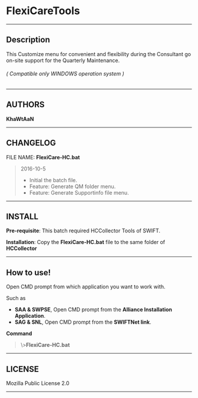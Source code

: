 
**FlexiCareTools**
===================
----------
Description
------
This Customize menu for convenient and flexibility during the Consultant go on-site support for the Quarterly Maintenance.
###### ( Compatible only WINDOWS operation system )

----------
AUTHORS
-------
**KhaWtAaN**

----------
CHANGELOG
---------
FILE NAME: **FlexiCare-HC.bat**
> 2016-10-5
> * Initial the batch file.
> * Feature: Generate QM folder menu.
> * Feature: Generate Supportinfo file menu.

----------
INSTALL
-------
**Pre-requisite**: This batch required HCCollector Tools of SWIFT.

**Installation**: Copy the **FlexiCare-HC.bat** file to the same folder of **HCCollector**

----------
How to use!
-------
Open CMD prompt from which application you want to work with.

Such as 
* **SAA & SWPSE**, Open CMD prompt from the **Alliance Installation Application**.
* **SAG & SNL**, Open CMD prompt from the **SWIFTNet link**.

**Command**
> \\>**FlexiCare-HC.bat**

----------
LICENSE
-------
Mozilla Public License 2.0


----------

